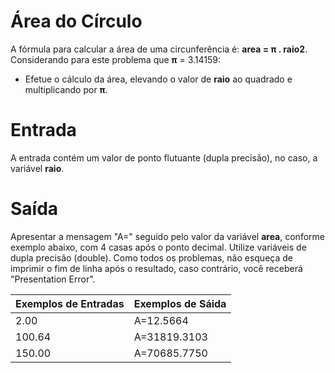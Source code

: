 # Área do Círculo

A fórmula para calcular a área de uma circunferência é: **area = π . raio2**. Considerando para este problema que **π** = 3.14159:

- Efetue o cálculo da área, elevando o valor de **raio** ao quadrado e multiplicando por **π**.

# Entrada
A entrada contém um valor de ponto flutuante (dupla precisão), no caso, a variável **raio**.

# Saída
Apresentar a mensagem "A=" seguido pelo valor da variável **area**, conforme exemplo abaixo, com 4 casas após o ponto decimal. Utilize variáveis de dupla precisão (double). Como todos os problemas, não esqueça de imprimir o fim de linha após o resultado, caso contrário, você receberá "Presentation Error".

|Exemplos de Entradas|Exemplos de Sáida|
|--------------------|-----------------|
|2.00                | A=12.5664       |
|100.64              | A=31819.3103    |
|150.00              | A=70685.7750    |
